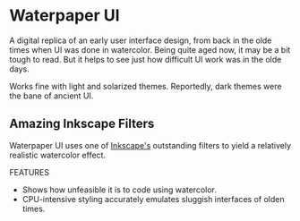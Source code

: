 # Waterpaper UI

A digital replica of an early user interface design, from back in the olde times when UI was done in watercolor. Being quite aged now, it may be a bit tough to read. But it helps to see just how difficult UI work was in the olde days.

Works fine with light and solarized themes. Reportedly, dark themes were the bane of ancient UI.

## Amazing Inkscape Filters
Waterpaper UI uses one of [Inkscape's](https://inkscape.org/) outstanding filters to yield a relatively realistic watercolor effect.

FEATURES

* Shows how unfeasible it is to code using watercolor.
* CPU-intensive styling accurately emulates sluggish interfaces of olden times.
